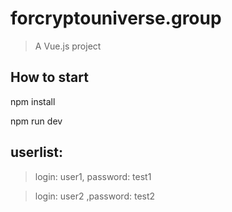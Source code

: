 #  forcryptouniverse.group
> A Vue.js project

## How to start
npm install

npm run dev

## userlist:

> login: user1, password: test1

> login: user2 ,password: test2